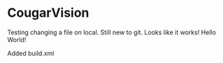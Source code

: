 CougarVision
============

Testing changing a file on local. Still new to git. Looks like it works! Hello World!

Added build.xml